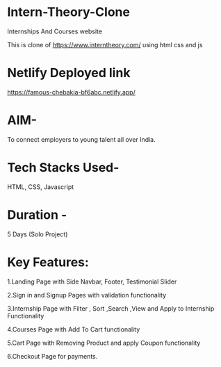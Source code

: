 # Intern-Theory-Clone

 Internships And Courses website
 
This is clone of https://www.interntheory.com/ using html css and js

# Netlify Deployed link

https://famous-chebakia-bf6abc.netlify.app/


# AIM- 

To connect  employers to young talent all over India.

# Tech Stacks Used-

HTML, CSS, Javascript

# Duration -

5 Days (Solo Project)

# Key Features:

1.Landing Page with Side Navbar, Footer, Testimonial Slider

2.Sign in and Signup Pages with validation functionality

3.Internship Page with Filter , Sort ,Search ,View and Apply to Internship Functionality

4.Courses Page with Add To Cart functionality

5.Cart Page with Removing Product and apply Coupon functionality

6.Checkout Page for payments.


